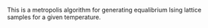 This is a metropolis algorithm for generating equalibrium Ising lattice samples for a given temperature.
